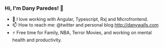 ### Hi, I'm Dany Paredes! 👋

- 🌱 I love working with Angular, Typescript, Rxj and Microfrontend.
- 📫 How to reach me: @twitter and personal blog http://danywalls.com
- ⚡  Free time for Family, NBA, Terror Movies, and working on mental health and productivity.
